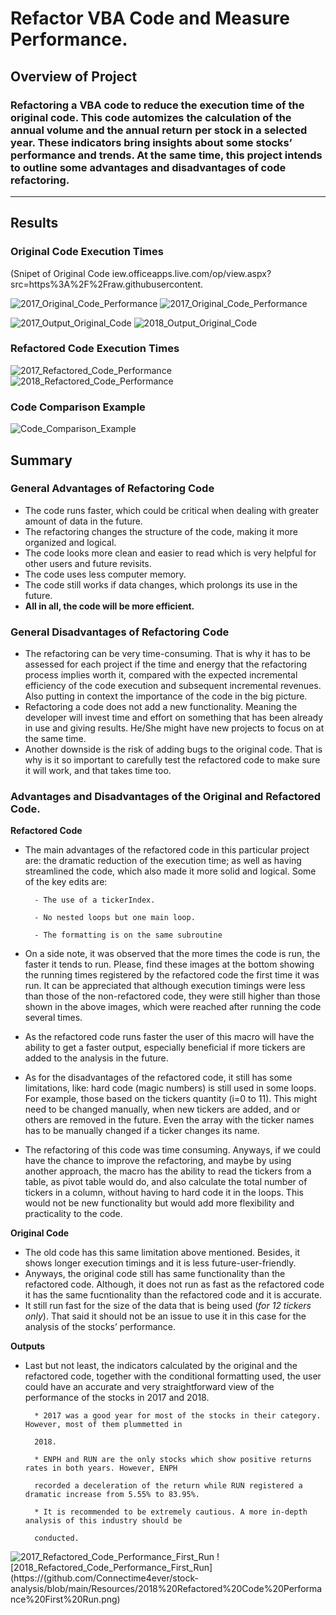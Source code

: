 # Refactor VBA Code and Measure Performance.
## Overview of Project
### Refactoring a VBA code to reduce the execution time of the original code. This code automizes the calculation of the annual volume and the annual return per stock in a selected year. These indicators bring insights about some stocks’ performance and trends. At the same time, this project intends to outline some advantages and disadvantages of code refactoring. 
---
## Results
### Original Code Execution Times 
 (Snipet of Original Code iew.officeapps.live.com/op/view.aspx?src=https%3A%2F%2Fraw.githubusercontent.

![2017_Original_Code_Performance](https://github.com/Connectime4ever/stock-analysis/blob/main/Resources/2017%20Original%20Code%20Performance.png)
![2017_Original_Code_Performance](https://github.com/Connectime4ever/stock-analysis/blob/main/Resources/2018%20Original%20Code%20Performance.png)

![2017_Output_Original_Code](https://github.com/Connectime4ever/stock-analysis/blob/main/Resources/2017%20Output%20Original%20Code.png)
![2018_Output_Original_Code](https://github.com/Connectime4ever/stock-analysis/blob/main/Resources/2018%20Output%20Original%20code.png)

### Refactored Code Execution Times

![2017_Refactored_Code_Performance](https://github.com/Connectime4ever/stock-analysis/blob/main/Resources/2017%20Refactored%20Code%20Performance.png)
![2018_Refactored_Code_Performance](https://github.com/Connectime4ever/stock-analysis/blob/main/Resources/2018%20Refactored%20Code%20%20%20%20%20%20%20%20%20%20%20%20%20%20%20%20Performance.png)

### Code Comparison Example

![Code_Comparison_Example](https://github.com/Connectime4ever/stock-analysis/blob/main/Resources/Code%20Comparison%20Example.png)

## Summary
### General Advantages of Refactoring Code
- The code runs faster, which could be critical when dealing with greater amount of data in the future.
- The refactoring changes the structure of the code, making it more organized and logical.
- The code looks more clean and easier to read which is very helpful for other users and future revisits. 
- The code uses less computer memory.
- The code still works if data changes, which prolongs its use in the future.
- **All in all, the code will be more efficient.**
      
### General Disadvantages of Refactoring Code
- The refactoring can be very time-consuming.  That is why it has to be assessed for each project if the time and energy that the refactoring process implies worth it, compared with the expected incremental efficiency of the code execution and subsequent incremental revenues. Also putting in context the importance of the code in the big picture. 
- Refactoring a code does not add a new functionality. Meaning the developer will invest time and effort on something that has been already in use and giving results. He/She might have new projects to focus on at the same time. 
- Another downside is the risk of adding bugs to the original code. That is why is it so important to carefully test the refactored code to make sure it will work, and that takes time too. 

### Advantages and Disadvantages of the Original and Refactored Code. 

**Refactored Code**
- The main advantages of the refactored code in this particular project are: the dramatic reduction of the execution time; as well as having streamlined the code, which also made it more solid and logical. Some of the key edits are:  

        - The use of a tickerIndex.

        - No nested loops but one main loop.

        - The formatting is on the same subroutine


- On a side note, it was observed that the more times the code is run, the faster it tends to run. Please, find these images at the bottom showing the running times registered by the refactored code the first time it was run. It can be appreciated that although execution timings were less than those of the non-refactored code, they were still higher than those shown in the above images, which were reached after running the code several times. 
- As the refactored code runs faster the user of this macro will have the ability to get a faster output, especially beneficial if more tickers are added to the analysis in the future.  
- As for the disadvantages of the refactored code, it still has some limitations, like: hard code (magic numbers) is still used in some loops. For example, those based on the tickers quantity (i=0 to 11). This might need to be changed manually, when new tickers are added, and or others are removed in the future. Even the array with the ticker names has to be manually changed if a ticker changes its name.  
- The refactoring of this code was time consuming. Anyways, if we could have the chance to improve the refactoring, and maybe by using another approach, the macro has the ability to read the tickers from a table, as pivot table would do, and also calculate the total number of tickers in a column, without having to hard code it in the loops.  This would not be new functionality but would add more flexibility and practicality to the code. 

**Original Code**
- The old code has this same limitation above mentioned. Besides, it shows longer execution timings and it is less future-user-friendly.  
- Anyways, the original code still has same functionality than the refactored code. Although, it does not run as fast as the refactored code it has the same fucntionality than the refactored code and it is accurate.
- It still run fast for the size of the data that is being used (*for 12 tickers only*). That said it should not be an issue to use it in this case for the analysis of the stocks’ performance. 

**Outputs** 
- Last but not least, the indicators calculated by the original and the refactored code, together with the conditional formatting used, the user could have an accurate and very straightforward view of the performance of the stocks in 2017 and 2018. 

        * 2017 was a good year for most of the stocks in their category. However, most of them plummetted in 
        
        2018.

        * ENPH and RUN are the only stocks which show positive returns rates in both years. However, ENPH 
        
        recorded a deceleration of the return while RUN registered a dramatic increase from 5.55% to 83.95%.

        * It is recommended to be extremely cautious. A more in-depth analysis of this industry should be 
        
        conducted.

![2017_Refactored_Code_Performance_First_Run](https://github.com/Connectime4ever/stock-analysis/blob/main/Resources/2017%20Refactored%20Code%20Performance%20First%20Run.png)
![2018_Refactored_Code_Performance_First_Run](https://(github.com/Connectime4ever/stock-analysis/blob/main/Resources/2018%20Refactored%20Code%20Performance%20First%20Run.png)